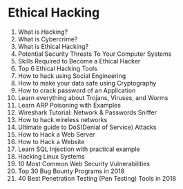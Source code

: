 # Ethical Hacking

01. What is Hacking?
02. What is Cybercrime?
03. What is Ethical Hacking?
04. Potential Security Threats To Your Computer Systems
05. Skills Required to Become a Ethical Hacker
06. Top 6 Ethical Hacking Tools
07. How to hack using Social Engineering
08. How to make your data safe using Cryptography
09. How to crack password of an Application
10. Learn everything about Trojans, Viruses, and Worms
11. Learn ARP Poisoning with Examples
12. Wireshark Tutorial: Network & Passwords Sniffer
13. How to hack wireless networks
14. Ultimate guide to DoS(Denial of Service) Attacks
15. How to Hack a Web Server
16. How to Hack a Website
17. Learn SQL Injection with practical example
18. Hacking Linux Systems
19. 10 Most Common Web Security Vulnerabilities
20. Top 30 Bug Bounty Programs in 2018
21. 40 Best Penetration Testing (Pen Testing) Tools in 2018